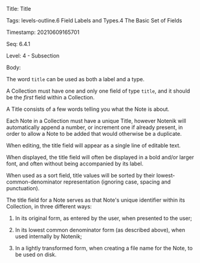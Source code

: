 Title:  Title

Tags:   levels-outline.6 Field Labels and Types.4 The Basic Set of Fields

Timestamp: 20210609165701

Seq:    6.4.1

Level:  4 - Subsection

Body: 

The word `title` can be used as both a label and a type. 

A Collection must have one and only one field of type `title`, and it should be the *first* field within a Collection. 

A Title consists of a few words telling you what the Note is about. 

Each Note in a Collection must have a unique Title, however Notenik will automatically append a number, or increment one if already present, in order to allow a Note to be added that would otherwise be a duplicate. 

When editing, the title field will appear as a single line of editable text.

When displayed, the title field will often be displayed in a bold and/or larger font, and often without being accompanied by its label.   

When used as a sort field, title values will be sorted by their lowest-common-denominator representation (ignoring case, spacing  and punctuation). 

The title field for a Note serves as that Note's unique identifier within its Collection, in three different ways:

1. In its original form, as entered by the user, when presented to the user;

2. In its lowest common denominator form (as described above), when used internally by Notenik;

3. In a lightly transformed form, when creating a file name for the Note, to be used on disk.
